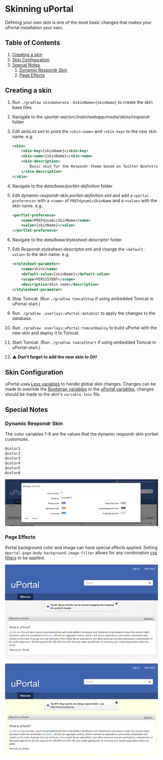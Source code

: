 # Skinning uPortal

Defining your own skin is one of the most basic changes that makes your uPortal installation your own.

## Table of Contents

1.  [Creating a skin](#creating-a-skin)
2.  [Skin Configuration](#skin-configuration)
3.  [Special Notes](#special-notes)
    1.  [Dynamic Respondr Skin](#dynamic-respondr-skin)
    2.  [Page Effects](#page-effects)

## Creating a skin

1.  Run `./gradlew skinGenerate -DskinName={skinName}` to create the skin base files.
2.  Navigate to the *uportal-war/src/main/webapp/media/skins/respondr* folder
3.  Edit *skinList.xml* to point the `<skin-name>` and `<skin-key>` to the new skin name. e.g.

    ``` xml
    <skin>
        <skin-key>{skinName}</skin-key>
        <skin-name>{skinName}</skin-name>
        <skin-description>
            Basic skin for the Respondr theme based on Twitter Bootstrap and Responsive Design
        </skin-description>
    </skin>
    ```

4.  Navigate to the *data/base/portlet-definition* folder
5.  Edit *dynamic-respondr-skin.portlet-definition.xml* and add a `<portal-preference>` with a `<name>` of `PREFdynamicSkinName` and a `<value>` with the skin name. e.g.

    ``` xml
    <portlet-preference>
        <name>PREFdynamicSkinName</name>
        <value>{skinName}</value>
    </portlet-preference>
    ```

6.  Navigate to the *data/base/stylesheet-descriptor* folder
7.  Edit *Respondr.stylesheet-descriptor.xml* and change the `<default-value>` to the skin name. e.g.

    ``` xml
    <stylesheet-parameter>
        <name>skin</name>
        <default-value>{skinName}</default-value>
        <scope>PERSISTENT</scope>
        <description>Skin name</description>
    </stylesheet-parameter>
    ```

8.  Stop Tomcat. (Run `./gradlew tomcatStop` if using embedded Tomcat in uPortal-start.)
9.  Run `./gradlew :overlays:uPortal:dataInit` to apply the changes to the database.
10. Run `./gradlew :overlays:uPortal:tomcatDeploy` to build uPortal with the new skin and deploy it to Tomcat.
11. Start Tomcat. (Run `./gradlew tomcatStart` if using embedded Tomcat in uPortal-start.)
12. :warning: **Don’t forget to add the new skin to Git!**

## Skin Configuration

uPortal uses [Less variables](http://lesscss.org/features/#variables-feature) to handle global skin changes.
Changes can be made to override the [Bootstrap variables](/uportal-war/src/main/webapp/media/skins/respondr/common/bootstrap/variables.less) or the [uPortal variables](/uportal-war/src/main/webapp/media/skins/respondr/defaultSkin/less/variables.less), changes should be made to the skin's `variable.less` file.

## Special Notes

### Dynamic Respondr Skin

The color variables 1-6 are the values that the dynamic respondr skin portlet customizes.

``` less
@color1
@color2
@color3
@color4
@color5
@color6
```

![Dynamic Respondr Skin Portlet Page](../../../../assets/images/dynamic-respondr-skin.png)

### Page Effects

Portal background color and image can have special effects applied.
Setting `@portal-page-body-background-image-filter` allows for any combination [css filters](https://developer.mozilla.org/en-US/docs/Web/CSS/filter) to be applied.

![No background effect](../../../../assets/images/background-filter-none.png)

![Sepia background effect](../../../../assets/images/background-filter-sepia.png)
